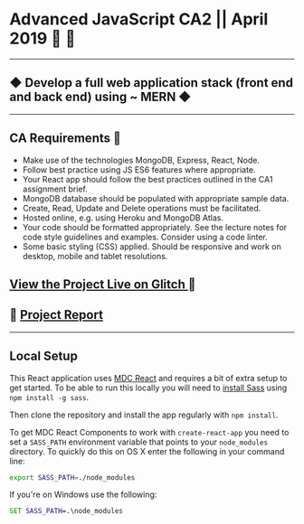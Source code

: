 # Advanced JavaScript CA2 || April 2019 📓 🌿
---
## ◆ Develop a full web application stack (front end and back end) using ~ MERN ◆
---
## CA Requirements 🍩
- Make use of the technologies MongoDB, Express, React, Node.
- Follow best practice using JS ES6 features where appropriate.
- Your React app should follow the best practices outlined in the CA1
assignment brief.
- MongoDB database should be populated with appropriate sample
data.
- Create, Read, Update and Delete operations must be facilitated.
- Hosted online, e.g. using Heroku and MongoDB Atlas.
- Your code should be formatted appropriately. See the lecture notes for
code style guidelines and examples. Consider using a code linter.
- Some basic styling (CSS) applied. Should be responsive and work on
desktop, mobile and tablet resolutions.

## [View the Project Live on Glitch ](https://edelprior-mad-ie.glitch.me/#) 🐚

## 🌈 [Project Report ](https://github.com/edelprior/Mad.ie/blob/master/Report/REPORT.md)


***

## Local Setup


This React application uses [MDC React](https://github.com/material-components/material-components-web-react) and requires a bit of extra setup to get started. To be able to run this locally you will need to [install Sass](https://sass-lang.com/install) using `npm install -g sass`.

Then clone the repository and install the app regularly with `npm install`.

To get MDC React Components to work with `create-react-app` you need to set a `SASS_PATH` environment variable that points to your `node_modules` directory. To quickly do this on OS X enter the following in your command line:

```sh
export SASS_PATH=./node_modules
```

If you're on Windows use the following:

```bat
SET SASS_PATH=.\node_modules
```
